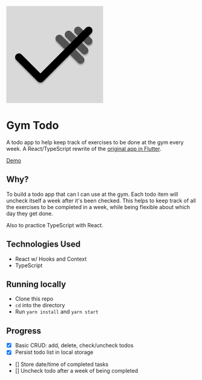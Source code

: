 ![logo](./icon.png)

# Gym Todo

A todo app to help keep track of exercises to be done at the gym every week. A React/TypeScript rewrite of the [original app in Flutter](https://github.com/andreidobrinski/todo-flutter).

[Demo](https://andreidobrinski.com/gym-todo/)

## Why?

To build a todo app that can I can use at the gym. Each todo item will uncheck itself a week after it's been checked. This helps to keep track of all the exercises to be completed in a week, while being flexible about which day they get done.

Also to practice TypeScript with React.

## Technologies Used

- React w/ Hooks and Context
- TypeScript

## Running locally

- Clone this repo
- `cd` into the directory
- Run `yarn install` and `yarn start`

## Progress

- [x] Basic CRUD: add, delete, check/uncheck todos
- [x] Persist todo list in local storage
- [] Store date/time of completed tasks
- [] Uncheck todo after a week of being completed
